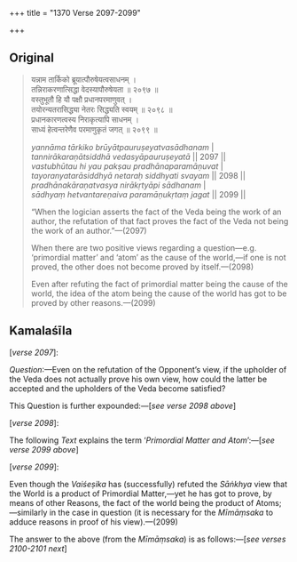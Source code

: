 +++
title = "1370 Verse 2097-2099"

+++
## Original 
>
> यन्नाम तार्किको ब्रूयात्पौरुषेयत्वसाधनम् ।  
> तन्निराकरणात्सिद्धा वेदस्यापौरुषेयता ॥ २०९७ ॥  
> वस्तुभूतौ हि यौ पक्षौ प्रधानपरमाणुवत् ।  
> तयोरन्यतरासिद्ध्या नेतरः सिद्ध्यति स्वयम् ॥ २०९८ ॥  
> प्रधानकारणत्वस्य निराकृत्यापि साधनम् ।  
> साध्यं हेत्वन्तरेणैव परमाणुकृतं जगत् ॥ २०९९ ॥ 
>
> *yannāma tārkiko brūyātpauruṣeyatvasādhanam* \|  
> *tannirākaraṇātsiddhā vedasyāpauruṣeyatā* \|\| 2097 \|\|  
> *vastubhūtau hi yau pakṣau pradhānaparamāṇuvat* \|  
> *tayoranyatarāsiddhyā netaraḥ siddhyati svayam* \|\| 2098 \|\|  
> *pradhānakāraṇatvasya nirākṛtyāpi sādhanam* \|  
> *sādhyaṃ hetvantareṇaiva paramāṇukṛtaṃ jagat* \|\| 2099 \|\| 
>
> “When the logician asserts the fact of the Veda being the work of an author, the refutation of that fact proves the fact of the Veda not being the work of an author.”—(2097) 
>
> When there are two positive views regarding a question—e.g. ‘primordial matter’ and ‘atom’ as the cause of the world,—if one is not proved, the other does not become proved by itself.—(2098) 
>
> Even after refuting the fact of primordial matter being the cause of the world, the idea of the atom being the cause of the world has got to be proved by other reasons.—(2099)



## Kamalaśīla

[*verse 2097*]:

*Question*:—Even on the refutation of the Opponent’s view, if the upholder of the Veda does not actually prove his own view, how could the latter be accepted and the upholders of the Veda become satisfied?

This Question is further expounded:—[*see verse 2098 above*]

[*verse 2098*]:

The following *Text* explains the term ‘*Primordial Matter and Atom*’:—[*see verse 2099 above*]

[*verse 2099*]:

Even though the *Vaiśeṣika* has (successfully) refuted the *Sāṅkhya* view that the World is a product of Primordial Matter,—yet he has got to prove, by means of other Reasons, the fact of the world being the product of Atoms;—similarly in the case in question (it is necessary for the *Mīmāṃsaka* to adduce reasons in proof of his view).—(2099)

The answer to the above (from the *Mīmāṃsaka*) is as follows:—[*see verses 2100-2101 next*]


